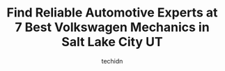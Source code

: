 ---
layout: ampstory
image: https://images.unsplash.com/photo-1577732024748-f6ba00087e33?ixlib=rb-4.0.3&ixid=MnwxMjA3fDB8MHxwaG90by1wYWdlfHx8fGVufDB8fHx8&auto=format&fit=crop&w=640&h=853&q=80
author: techidn
featured: false
description: Discover the 7 best Volkswagen Mechanic in Salt Lake City UT, USA and ensure your vehicle receives the highest quality of care. These trusted professionals are known for their skill, knowled
title: Find Reliable Automotive Experts at 7 Best Volkswagen Mechanics in Salt Lake City UT
cover:
   title: Find Reliable Automotive Experts at 7 Best Volkswagen Mechanics in Salt Lake City UT
   subtitle: Rickpate
   background: https://images.unsplash.com/photo-1577732024748-f6ba00087e33?ixlib=rb-4.0.3&ixid=MnwxMjA3fDB8MHxwaG90by1wYWdlfHx8fGVufDB8fHx8&auto=format&fit=crop&w=640&h=853&q=80

pages: 
 - layout: thirds
   top: <h1>#1 Jerry Lambert Automotive</h1>
   bottom: "<p>Taking my car to get serviced at Jerry Lambert was very very straightforward and easy! I signed up for an appointment online, put in my requests, and dropped my car off a</p>"
   background: https://www.knot35.com/toplist/wp-content/uploads/2023/06/best-volkswagen-mechanic-1-in-salt-lake-city-ut-1685837556.jpeg
   backgroundblur: true
 - layout: thirds
   top: <h1>#2 Werners European Auto</h1>
   bottom: "<p>3113 S W Temple St, South Salt Lake, UT 84115, United States</p>"
   background: https://www.knot35.com/toplist/wp-content/uploads/2023/06/best-volkswagen-mechanic-2-in-salt-lake-city-ut-1685837557.jpeg
   cta:
      link: https://www.knot35.com/toplist/find-reliable-automotive-experts-at-7-best-volkswagen-mechanics-in-salt-lake-city-ut/
      text: Find Reliable Automotive Experts at 7 Best Volkswagen Mechanics in Salt Lake City UT
 - layout: thirds
   top: <h1>#3 Woffords European Car - AUDI - BMW - MINI - VW Service Specialists</h1>
   bottom: "<p>2850 S Main St, South Salt Lake, UT 84115, United States</p>"
   background: https://www.knot35.com/toplist/wp-content/uploads/2023/06/best-volkswagen-mechanic-3-in-salt-lake-city-ut-1685837557.jpeg
   cta:
      link: https://www.knot35.com/toplist/find-reliable-automotive-experts-at-7-best-volkswagen-mechanics-in-salt-lake-city-ut/
      text: Find Reliable Automotive Experts at 7 Best Volkswagen Mechanics in Salt Lake City UT
 - layout: thirds
   top: <h1>#4 Clarks Auto</h1>
   bottom: "<p>506 E 1700 S, Salt Lake City, UT 84105, United States</p>"
   background: https://images.unsplash.com/photo-1580610447943-1bfbef5efe07?ixlib=rb-4.0.3&ixid=MnwxMjA3fDB8MHxwaG90by1wYWdlfHx8fGVufDB8fHx8&auto=format&fit=crop&w=640&h=853&q=80
   cta:
      link: https://www.knot35.com/toplist/find-reliable-automotive-experts-at-7-best-volkswagen-mechanics-in-salt-lake-city-ut/
      text: Find Reliable Automotive Experts at 7 Best Volkswagen Mechanics in Salt Lake City UT
 - layout: thirds
   top: <h1>#5 Utah Imports</h1>
   bottom: "<p>33 Herbert Ave S, Salt Lake City, UT 84111, United States</p>"
   background: https://images.unsplash.com/photo-1534312527009-56c7016453e6?ixlib=rb-4.0.3&ixid=MnwxMjA3fDB8MHxwaG90by1wYWdlfHx8fGVufDB8fHx8&auto=format&fit=crop&w=640&h=853&q=80
   cta:
      link: https://www.knot35.com/toplist/find-reliable-automotive-experts-at-7-best-volkswagen-mechanics-in-salt-lake-city-ut/
      text: Find Reliable Automotive Experts at 7 Best Volkswagen Mechanics in Salt Lake City UT
 - layout: thirds
   top: <h1>#6 Automotive Solutions</h1>
   bottom: "<p>1321 Earl Dr A, Salt Lake City, UT 84104, United States</p>"
   background: https://images.unsplash.com/photo-1609083590460-7b8cc0ca65f8?ixlib=rb-4.0.3&ixid=MnwxMjA3fDB8MHxwaG90by1wYWdlfHx8fGVufDB8fHx8&auto=format&fit=crop&w=640&h=853&q=80
   cta:
      link: https://www.knot35.com/toplist/find-reliable-automotive-experts-at-7-best-volkswagen-mechanics-in-salt-lake-city-ut/
      text: Find Reliable Automotive Experts at 7 Best Volkswagen Mechanics in Salt Lake City UT
 - layout: thirds
   top: <h1>#7 Lok Automotive</h1>
   bottom: "<p>1342 State St, Salt Lake City, UT 84115, United States</p>"
   background: https://images.unsplash.com/photo-1527066579998-dbbae57f45ce?ixlib=rb-4.0.3&ixid=MnwxMjA3fDB8MHxwaG90by1wYWdlfHx8fGVufDB8fHx8&auto=format&fit=crop&w=640&h=853&q=80
   cta:
      link: https://www.knot35.com/toplist/find-reliable-automotive-experts-at-7-best-volkswagen-mechanics-in-salt-lake-city-ut/
      text: Find Reliable Automotive Experts at 7 Best Volkswagen Mechanics in Salt Lake City UT
 - layout: thirds
   middle: Continue reading...
   background: https://images.unsplash.com/photo-1549241520-425e3dfc01cb?ixlib=rb-4.0.3&ixid=MnwxMjA3fDB8MHxwaG90by1wYWdlfHx8fGVufDB8fHx8&auto=format&fit=crop&w=640&h=853&q=80
   cta:
      link: https://www.knot35.com/toplist/find-reliable-automotive-experts-at-7-best-volkswagen-mechanics-in-salt-lake-city-ut/
      text: Find Reliable Automotive Experts at 7 Best Volkswagen Mechanics in Salt Lake City UT
      
---
